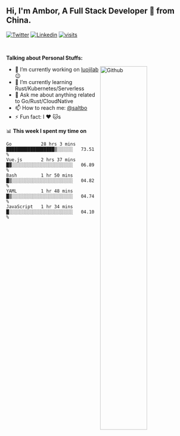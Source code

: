 <!-- Your title -->
## Hi, I'm Ambor, A Full Stack Developer 🚀 from China.

[![Twitter](https://img.shields.io/badge/-saltbo-1ca0f1?style=flat&logo=twitter&logoColor=white)](https://twitter.com/rdsaltbo)
[![Linkedin](https://img.shields.io/badge/-saltbo-blue?style=flat&logo=Linkedin&logoColor=white)](https://www.linkedin.com/in/saltbo/)
[![visits](https://visitor.vercel.app/page/saltbo?color=light-green)](https://github.com/saltbo/)

&nbsp;

**Talking about Personal Stuffs:**
<!-- Any image aligned to the right. Beware the width -->
<img width="50%" align="right" alt="Github" src="https://raw.githubusercontent.com/saltbo/saltbo/master/images/git-header.svg" />

- 🔭 I’m currently working on [luojilab](https://github.com/luojilab) :wink:
- 🌱 I’m currently learning Rust/Kubernetes/Serverless
- 💬 Ask me about anything related to Go/Rust/CloudNative
- 📫 How to reach me: [@saltbo](https://twitter.com/saltbobx)
- ⚡ Fun fact: I :heart: :cat:s


📊 **This week I spent my time on**
<!--START_SECTION:waka-->
```text
Go           28 hrs 3 mins   ██████████████████▒░░░░░░   73.51 % 
Vue.js       2 hrs 37 mins   █▓░░░░░░░░░░░░░░░░░░░░░░░   06.89 % 
Bash         1 hr 50 mins    █▒░░░░░░░░░░░░░░░░░░░░░░░   04.82 % 
YAML         1 hr 48 mins    █▒░░░░░░░░░░░░░░░░░░░░░░░   04.74 % 
JavaScript   1 hr 34 mins    █░░░░░░░░░░░░░░░░░░░░░░░░   04.10 % 
```
<!--END_SECTION:waka-->
